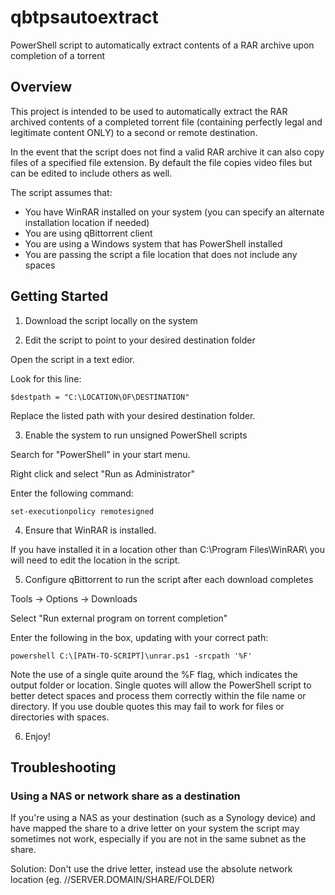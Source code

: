 # qbtpsautoextract

PowerShell script to automatically extract contents of a RAR archive upon completion of a torrent

## Overview

This project is intended to be used to automatically extract the RAR archived contents of a completed torrent file (containing perfectly legal and legitimate content ONLY) to a second or remote destination.

In the event that the script does not find a valid RAR archive it can also copy files of a specified file extension. By default the file copies video files but can be edited to include others as well.

The script assumes that:
* You have WinRAR installed on your system (you can specify an alternate installation location if needed)
* You are using qBittorrent client
* You are using a Windows system that has PowerShell installed
* You are passing the script a file location that does not include any spaces

## Getting Started
1. Download the script locally on the system

2. Edit the script to point to your desired destination folder

Open the script in a text edior. 

Look for this line:

```
$destpath = "C:\LOCATION\OF\DESTINATION"
```

Replace the listed path with your desired destination folder.

3. Enable the system to run unsigned PowerShell scripts

Search for "PowerShell" in your start menu. 

Right click and select "Run as Administrator"

Enter the following command: 
```
set-executionpolicy remotesigned
```

4. Ensure that WinRAR is installed.

If you have installed it in a location other than C:\Program Files\WinRAR\ you will need to edit the location in the script.  

5. Configure qBittorrent to run the script after each download completes

Tools -> Options -> Downloads

Select "Run external program on torrent completion"

Enter the following in the box, updating with your correct path:

```
powershell C:\[PATH-TO-SCRIPT]\unrar.ps1 -srcpath '%F' 
```

Note the use of a single quite around the %F flag, which indicates the output folder or location. Single quotes will allow the PowerShell script to better detect spaces and process them correctly within the file name or directory. If you use double quotes this may fail to work for files or directories with spaces.

6. Enjoy!

## Troubleshooting
### Using a NAS or network share as a destination
If you're using a NAS as your destination (such as a Synology device) and have mapped the share to a drive letter on your system the script may sometimes not work, especially if you are not in the same subnet as the share.

Solution: Don't use the drive letter, instead use the absolute network location (eg. //SERVER.DOMAIN/SHARE/FOLDER)

